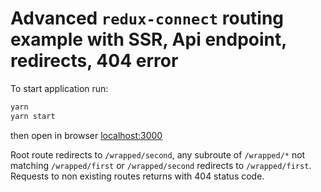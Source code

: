 Advanced `redux-connect` routing example with SSR, Api endpoint, redirects, 404 error
===

To start application run:

````bash
yarn
yarn start
````

then open in browser [localhost:3000](http://localhost:3000)

Root route redirects to `/wrapped/second`, any subroute of `/wrapped/*` not matching `/wrapped/first` or `/wrapped/second` redirects to `/wrapped/first`.
Requests to non existing routes returns with 404 status code.